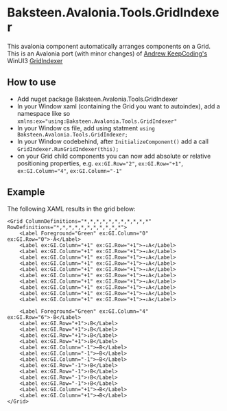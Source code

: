 # Baksteen.Avalonia.Tools.GridIndexer
This avalonia component automatically arranges components on a Grid. 
This is an Avalonia port (with minor changes) of [Andrew KeepCoding's](https://github.com/AndrewKeepCoding) WinUI3 [GridIndexer](https://github.com/AndrewKeepCoding/AK.Toolkit)

## How to use
- Add nuget package Baksteen.Avalonia.Tools.GridIndexer
- In your Window xaml (containing the Grid you want to autoindex), add a namespace like so `xmlns:ex="using:Baksteen.Avalonia.Tools.GridIndexer"`
- In your Window cs file, add using statment `using Baksteen.Avalonia.Tools.GridIndexer;`
- In your Window codebehind, after `InitializeComponent()` add a call `GridIndexer.RunGridIndexer(this);`
- on your Grid child components you can now add absolute or relative positioning properties, e.g. `ex:GI.Row="2"`, `ex:GI.Row="+1"`, `ex:GI.Column="4"`, `ex:GI.Column="-1"`

## Example

The following XAML results in the grid below:
```xaml
<Grid ColumnDefinitions="*,*,*,*,*,*,*,*,*,*,*" RowDefinitions="*,*,*,*,*,*,*,*,*,*,*">
    <Label Foreground="Green" ex:GI.Column="0" ex:GI.Row="0">·A</Label>
    <Label ex:GI.Column="+1" ex:GI.Row="+1">→↓A</Label>
    <Label ex:GI.Column="+1" ex:GI.Row="+1">→↓A</Label>
    <Label ex:GI.Column="+1" ex:GI.Row="+1">→↓A</Label>
    <Label ex:GI.Column="+1" ex:GI.Row="+1">→↓A</Label>
    <Label ex:GI.Column="+1" ex:GI.Row="+1">→↓A</Label>
    <Label ex:GI.Column="+1" ex:GI.Row="+1">→↓A</Label>
    <Label ex:GI.Column="+1" ex:GI.Row="+1">→↓A</Label>
    <Label ex:GI.Column="+1" ex:GI.Row="+1">→↓A</Label>
    <Label ex:GI.Column="+1" ex:GI.Row="+1">→↓A</Label>
    <Label ex:GI.Column="+1" ex:GI.Row="+1">→↓A</Label>
    
    <Label Foreground="Green" ex:GI.Column="4" ex:GI.Row="6">·B</Label>
    <Label ex:GI.Row="+1">↓B</Label>
    <Label ex:GI.Row="+1">↓B</Label>
    <Label ex:GI.Row="+1">↓B</Label>
    <Label ex:GI.Row="+1">↓B</Label>
    <Label ex:GI.Column="-1">←B</Label>
    <Label ex:GI.Column="-1">←B</Label>
    <Label ex:GI.Column="-1">←B</Label>
    <Label ex:GI.Row="-1">↑B</Label>
    <Label ex:GI.Row="-1">↑B</Label>
    <Label ex:GI.Row="-1">↑B</Label>
    <Label ex:GI.Row="-1">↑B</Label>
    <Label ex:GI.Column="+1">→B</Label>
    <Label ex:GI.Column="+1">→B</Label>
</Grid>
```


